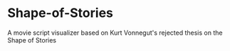 # Shape-of-Stories
A movie script visualizer based on Kurt Vonnegut's rejected thesis on the Shape of Stories
